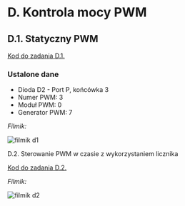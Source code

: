 # D. Kontrola mocy PWM

## D.1. Statyczny PWM

[Kod do zadania D.1.](./d1.c)

### Ustalone dane

- Dioda D2 - Port P, końcówka 3
- Numer PWM: 3
- Moduł PWM: 0
- Generator PWM: 7

*Filmik:*

![filmik d1](./d1.gif)

D.2. Sterowanie PWM w czasie z wykorzystaniem licznika

[Kod do zadania D.2.](./d2.c)

*Filmik:*

![filmik d2](./d2.gif)
